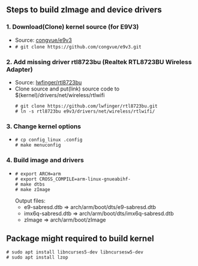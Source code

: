 ## Steps to build zImage and device drivers

### 1. Download(Clone) kernel source (for E9V3)
* Source: [congvue/e9v3](https://github.com/congvue/e9v3)
* `# git clone https://github.com/congvue/e9v3.git`

### 2. Add missing driver rtl8723bu (Realtek RTL8723BU Wireless Adapter)
* Source: [lwfinger/rtl8723bu](https://github.com/lwfinger/rtl8723bu)
* Clone source and put(link) source code to $(kernel)/drivers/net/wireless/rtlwifi
  ```
  # git clone https://github.com/lwfinger/rtl8723bu.git
  # ln -s rtl8723bu e9v3/drivers/net/wireless/rtlwifi/
  ```

### 3. Change kernel options
*
  ```
  # cp config_linux .config
  # make menuconfig
  ```

### 4. Build image and drivers
*
  ```
  # export ARCH=arm
  # export CROSS_COMPILE=arm-linux-gnueabihf-
  # make dtbs
  # make zImage
  ```
  Output files:
  - e9-sabresd.dtb => arch/arm/boot/dts/e9-sabresd.dtb
  - imx6q-sabresd.dtb => arch/arm/boot/dts/imx6q-sabresd.dtb
  - zImage => arch/arm/boot/zImage



## Package might required to build kernel
```
# sudo apt install libncurses5-dev libncursesw5-dev
# sudo apt install lzop
```
